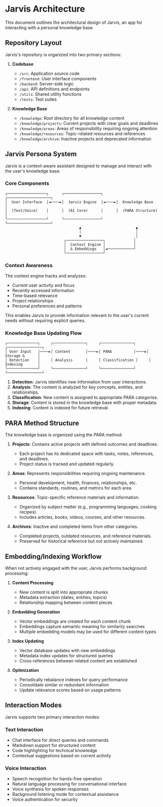 # Jarvis Architecture

This document outlines the architectural design of Jarvis, an app for interacting with a personal knowledge base.

## Repository Layout

Jarvis's repository is organized into two primary sections:

1. **Codebase**
   - `/src`: Application source code
   - `/frontend`: User interface components
   - `/backend`: Server-side logic
   - `/api`: API definitions and endpoints
   - `/utils`: Shared utility functions
   - `/tests`: Test suites

2. **Knowledge Base**
   - `/knowledge`: Root directory for all knowledge content
   - `/knowledge/projects`: Current projects with clear goals and deadlines
   - `/knowledge/areas`: Areas of responsibility requiring ongoing attention
   - `/knowledge/resources`: Topic-related resources and references
   - `/knowledge/archive`: Inactive projects and deprecated information

## Jarvis Persona System

Jarvis is a context-aware assistant designed to manage and interact with the user's knowledge base.

### Core Components

```
┌──────────────────┐      ┌─────────────────┐      ┌────────────────────┐
│  User Interface  │◄────►│  Jarvis Engine  │◄────►│  Knowledge Base    │
│  (Text/Voice)    │      │  (AI Core)      │      │  (PARA Structure)  │
└──────────────────┘      └─────────────────┘      └────────────────────┘
                                  ▲                         ▲
                                  │                         │
                                  ▼                         │
                           ┌─────────────────┐             │
                           │  Context Engine │             │
                           │  & Embeddings   │◄────────────┘
                           └─────────────────┘
```

### Context Awareness

The context engine tracks and analyzes:
- Current user activity and focus
- Recently accessed information
- Time-based relevance
- Project relationships
- Personal preferences and patterns

This enables Jarvis to provide information relevant to the user's current needs without requiring explicit queries.

### Knowledge Base Updating Flow

```
┌──────────────┐     ┌───────────────┐     ┌───────────────┐     ┌────────────────┐
│ User Input   │────►│ Content       │────►│ PARA          │────►│ Storage &      │
│ Detection    │     │ Analysis      │     │ Classification │     │ Indexing       │
└──────────────┘     └───────────────┘     └───────────────┘     └────────────────┘
```

1. **Detection**: Jarvis identifies new information from user interactions.
2. **Analysis**: The content is analyzed for key concepts, entities, and relationships.
3. **Classification**: New content is assigned to appropriate PARA categories.
4. **Storage**: Content is stored in the knowledge base with proper metadata.
5. **Indexing**: Content is indexed for future retrieval.

## PARA Method Structure

The knowledge base is organized using the PARA method:

1. **Projects**: Contains active projects with defined outcomes and deadlines.
   - Each project has its dedicated space with tasks, notes, references, and deadlines.
   - Project status is tracked and updated regularly.

2. **Areas**: Represents responsibilities requiring ongoing maintenance.
   - Personal development, health, finances, relationships, etc.
   - Contains standards, routines, and metrics for each area.

3. **Resources**: Topic-specific reference materials and information.
   - Organized by subject matter (e.g., programming languages, cooking recipes).
   - Includes articles, books, videos, courses, and other resources.

4. **Archives**: Inactive and completed items from other categories.
   - Completed projects, outdated resources, and reference materials.
   - Preserved for historical reference but not actively maintained.

## Embedding/Indexing Workflow

When not actively engaged with the user, Jarvis performs background processing:

1. **Content Processing**
   - New content is split into appropriate chunks
   - Metadata extraction (dates, entities, topics)
   - Relationship mapping between content pieces

2. **Embedding Generation**
   - Vector embeddings are created for each content chunk
   - Embeddings capture semantic meaning for similarity searches
   - Multiple embedding models may be used for different content types

3. **Index Updating**
   - Vector database updates with new embeddings
   - Metadata index updates for structured queries
   - Cross-references between related content are established

4. **Optimization**
   - Periodically rebalance indexes for query performance
   - Consolidate similar or redundant information
   - Update relevance scores based on usage patterns

## Interaction Modes

Jarvis supports two primary interaction modes:

### Text Interaction
- Chat interface for direct queries and commands
- Markdown support for structured content
- Code highlighting for technical knowledge
- Contextual suggestions based on current activity

### Voice Interaction
- Speech recognition for hands-free operation
- Natural language processing for conversational interface
- Voice synthesis for spoken responses
- Background listening mode for contextual assistance
- Voice authentication for security